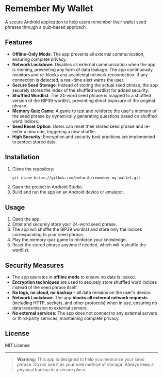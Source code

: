 # Remember My Wallet

A secure Android application to help users remember their wallet seed phrases through a quiz-based approach.

## Features

- **Offline-Only Mode**: The app prevents all external communication, ensuring complete privacy.
- **Network Lockdown**: Disables all external communication when the app is running, preventing any form of data leakage. The app continuously monitors and re-blocks any accidental network reconnection. If any connection is detected, a real-time alert warns the user.
- **Secure Seed Storage**: Instead of storing the actual seed phrase, the app securely stores the index of the shuffled wordlist for added security.
- **Shuffled Wordlist**: The 24-word seed phrase is mapped to a shuffled version of the BIP39 wordlist, preventing direct exposure of the original phrase.
- **Memory Quiz Game**: A game to test and reinforce the user's memory of the seed phrase by dynamically generating questions based on shuffled word indices.
- **Seed Reset Option**: Users can reset their stored seed phrase and re-enter a new one, triggering a new shuffle.
- **High Security**: Encryption and security best practices are implemented to protect stored data.

## Installation

1. Clone the repository:
   ```sh
   git clone https://github.com/emfarih/remember-my-wallet.git
   ```
2. Open the project in Android Studio.
3. Build and run the app on an Android device or emulator.

## Usage

1. Open the app.
2. Enter and securely store your 24-word seed phrase.
3. The app will shuffle the BIP39 wordlist and store only the indices corresponding to your seed phrase.
4. Play the memory quiz game to reinforce your knowledge.
5. Reset the stored phrase anytime if needed, which will reshuffle the wordlist.

## Security Measures

- The app operates in **offline mode** to ensure no data is leaked.
- **Encryption techniques** are used to securely store shuffled word indices instead of the seed phrase itself.
- **No logs, no cloud, no backup** – all data remains on the user's device.
- **Network Lockdown**: The app **blocks all external network requests** (including HTTP, sockets, and other protocols) when in use, ensuring no data transmission to external servers.
- **No external services**: The app does not connect to any external servers or third-party services, maintaining complete privacy.

## License

MIT License

---

> **Warning:** This app is designed to help you memorize your seed phrase. Do not use it as your sole method of storage. Always keep a physical backup in a secure place.